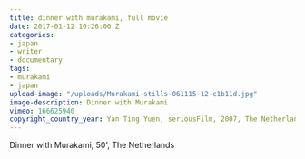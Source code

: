 ```yaml
---
title: dinner with murakami, full movie
date: 2017-01-12 10:26:00 Z
categories:
- japan
- writer
- documentary
tags:
- murakami
- japan
upload-image: "/uploads/Murakami-stills-061115-12-c1b11d.jpg"
image-description: Dinner with Murakami
vimeo: 166625940
copyright_country_year: Yan Ting Yuen, seriousFilm, 2007, The Netherlands
---
```


Dinner with Murakami, 50', The Netherlands
